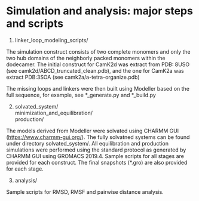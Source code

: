 # Simulation and analysis: major steps and scripts

1. linker_loop_modeling_scripts/

The simulation construct consists of two complete monomers and only the two hub domains of the neighborly packed monomers within the dodecamer. The initial construct for CamK2d was extract from PDB: 8USO (see camk2d/ABCD_truncated_clean.pdb), and the one for CamK2a was extract PDB:3SOA (see camk2a/a-tetra-organize.pdb)

The missing loops and linkers were then built using Modeller based on the full sequence, for example, see *_generate.py and *_build.py

2. solvated_system/<br>
   minimization_and_equilibration/<br>
   production/

The models derived from Modeller were solvated using CHARMM GUI (https://www.charmm-gui.org/). The fully solvatned systems can be found under directory solvated_system/. All equilibration and production simulations were performed using the standard protocol as generated by CHARMM GUI using GROMACS 2019.4. Sample scripts for all stages are provided for each construct. The final snapshots (*.gro) are also provided for each stage.

3. analysis/

Sample scripts for RMSD, RMSF and pairwise distance analysis. 
